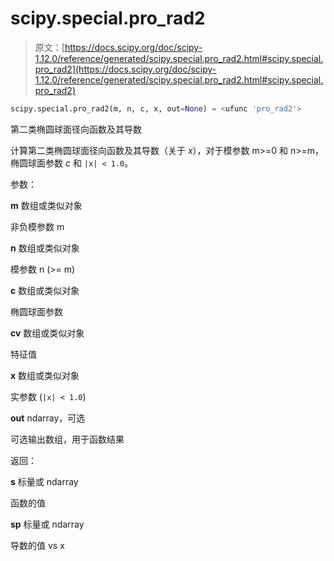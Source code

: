 # scipy.special.pro_rad2

> 原文：[https://docs.scipy.org/doc/scipy-1.12.0/reference/generated/scipy.special.pro_rad2.html#scipy.special.pro_rad2](https://docs.scipy.org/doc/scipy-1.12.0/reference/generated/scipy.special.pro_rad2.html#scipy.special.pro_rad2)

```py
scipy.special.pro_rad2(m, n, c, x, out=None) = <ufunc 'pro_rad2'>
```

第二类椭圆球面径向函数及其导数

计算第二类椭圆球面径向函数及其导数（关于 *x*），对于模参数 m>=0 和 n>=m，椭圆球面参数 *c* 和 `|x| < 1.0`。

参数：

**m** 数组或类似对象

非负模参数 m

**n** 数组或类似对象

模参数 n (>= m)

**c** 数组或类似对象

椭圆球面参数

**cv** 数组或类似对象

特征值

**x** 数组或类似对象

实参数 (`|x| < 1.0`)

**out** ndarray，可选

可选输出数组，用于函数结果

返回：

**s** 标量或 ndarray

函数的值

**sp** 标量或 ndarray

导数的值 vs x
